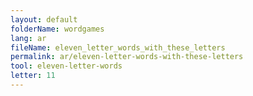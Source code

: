 ```yaml
---
layout: default
folderName: wordgames
lang: ar
fileName: eleven_letter_words_with_these_letters
permalink: ar/eleven-letter-words-with-these-letters
tool: eleven-letter-words
letter: 11
---
```


